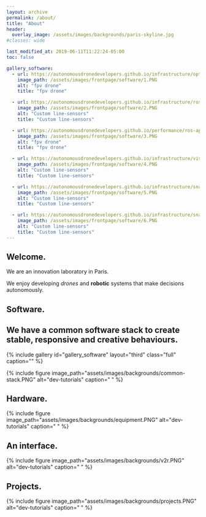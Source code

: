 ```yaml
---
layout: archive
permalink: /about/
title: "About"
header:
  overlay_image: /assets/images/backgrounds/paris-skyline.jpg
#classes: wide

last_modified_at: 2019-06-11T11:22:24-05:00
toc: false

gallery_software:
  - url: https://autonomousdronedevelopers.github.io/infrastructure/optitrack/
    image_path: /assets/images/frontpage/software/1.PNG
    alt: "fpv drone"
    title: "fpv drone"

  - url: https://autonomousdronedevelopers.github.io/infrastructure/ros-remapping-to-simulator/
    image_path: /assets/images/frontpage/software/2.PNG
    alt: "Custom line-sensors"
    title: "Custom line-sensors"

  - url: https://autonomousdronedevelopers.github.io/performance/ros-applications/
    image_path: /assets/images/frontpage/software/3.PNG
    alt: "fpv drone"
    title: "fpv drone"

  - url: https://autonomousdronedevelopers.github.io/infrastructure/visualising-ros-data/
    image_path: /assets/images/frontpage/software/4.PNG
    alt: "Custom line-sensors"
    title: "Custom line-sensors"

  - url: https://autonomousdronedevelopers.github.io/infrastructure/snapdragon-flight-pro/
    image_path: /assets/images/frontpage/software/5.PNG
    alt: "Custom line-sensors"
    title: "Custom line-sensors"

  - url: https://autonomousdronedevelopers.github.io/infrastructure/snapdragon-flight-pro/
    image_path: /assets/images/frontpage/software/6.PNG
    alt: "Custom line-sensors"
    title: "Custom line-sensors"
---
```

<h2>Welcome.</h2>

We are an innovation laboratory in Paris.

We enjoy developing _drones_ and **robotic** systems that make decisions autonomously.

<!-- PUT A BETTER VIDEO HERE
<iframe width="727" height="409" src="https://www.youtube.com/embed/g72GeBA-ky8" frameborder="0" allow="accelerometer; autoplay; encrypted-media; gyroscope; picture-in-picture" allowfullscreen></iframe>-->

<h2>Software.</h2>

<h2>We have a common software stack to create stable, responsive and creative behaviours.</h2>

{% include gallery id="gallery_software" layout="third" class="full" caption="" %}

{%
include figure
image_path="assets/images/backgrounds/common-stack.PNG"
alt="dev-tutorials"
caption=" "
%}

<h2>Hardware.</h2>
{%
include figure
image_path="assets/images/backgrounds/equipment.PNG"
alt="dev-tutorials"
caption=" "
%}

<h2>An interface.</h2>
{%
include figure
image_path="assets/images/backgrounds/v2r.PNG"
alt="dev-tutorials"
caption=" "
%}

<h2>Projects.</h2>
{%
include figure
image_path="assets/images/backgrounds/projects.PNG"
alt="dev-tutorials"
caption=" "
%}

<!-- ORGANISE WELL BEFORE MAKING PUBLIC
https://trello.com/b/Jfb8EjCc/stage-dvic
-->
<!-- PRIVATE
Contact us at autonomousdrones@gmail.com and we will be in touch with you shortly.
-->

